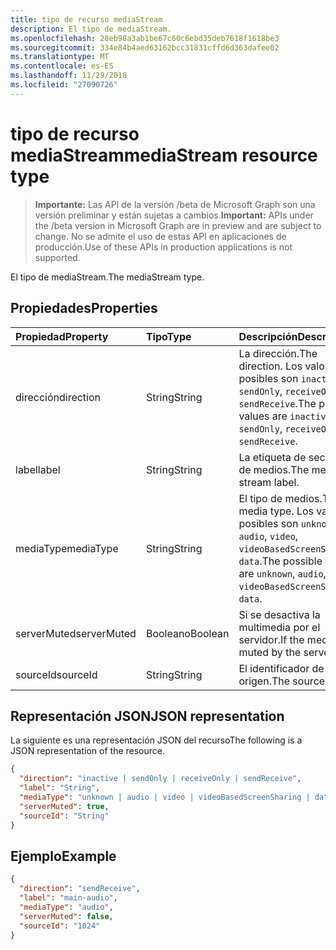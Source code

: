 ```yaml
---
title: tipo de recurso mediaStream
description: El tipo de mediaStream.
ms.openlocfilehash: 28eb98a3ab1be67c60c6ebd35deb7618f1618be3
ms.sourcegitcommit: 334e84b4aed63162bcc31831cffd6d363dafee02
ms.translationtype: MT
ms.contentlocale: es-ES
ms.lasthandoff: 11/29/2018
ms.locfileid: "27090726"
---
```

# <a name="mediastream-resource-type"></a><span data-ttu-id="8232e-103">tipo de recurso mediaStream</span><span class="sxs-lookup"><span data-stu-id="8232e-103">mediaStream resource type</span></span>

> <span data-ttu-id="8232e-104">**Importante:** Las API de la versión /beta de Microsoft Graph son una versión preliminar y están sujetas a cambios.</span><span class="sxs-lookup"><span data-stu-id="8232e-104">**Important:** APIs under the /beta version in Microsoft Graph are in preview and are subject to change.</span></span> <span data-ttu-id="8232e-105">No se admite el uso de estas API en aplicaciones de producción.</span><span class="sxs-lookup"><span data-stu-id="8232e-105">Use of these APIs in production applications is not supported.</span></span>

<span data-ttu-id="8232e-106">El tipo de mediaStream.</span><span class="sxs-lookup"><span data-stu-id="8232e-106">The mediaStream type.</span></span>

## <a name="properties"></a><span data-ttu-id="8232e-107">Propiedades</span><span class="sxs-lookup"><span data-stu-id="8232e-107">Properties</span></span>

| <span data-ttu-id="8232e-108">Propiedad</span><span class="sxs-lookup"><span data-stu-id="8232e-108">Property</span></span>    | <span data-ttu-id="8232e-109">Tipo</span><span class="sxs-lookup"><span data-stu-id="8232e-109">Type</span></span>    | <span data-ttu-id="8232e-110">Descripción</span><span class="sxs-lookup"><span data-stu-id="8232e-110">Description</span></span>                                                                                                   |
| :---------- | :------ | :------------------------------------------------------------------------------------------------------------ |
| <span data-ttu-id="8232e-111">dirección</span><span class="sxs-lookup"><span data-stu-id="8232e-111">direction</span></span>   | <span data-ttu-id="8232e-112">String</span><span class="sxs-lookup"><span data-stu-id="8232e-112">String</span></span>  | <span data-ttu-id="8232e-113">La dirección.</span><span class="sxs-lookup"><span data-stu-id="8232e-113">The direction.</span></span> <span data-ttu-id="8232e-114">Los valores posibles son `inactive`, `sendOnly`, `receiveOnly`, `sendReceive`.</span><span class="sxs-lookup"><span data-stu-id="8232e-114">The possible values are `inactive`, `sendOnly`, `receiveOnly`, `sendReceive`.</span></span>                  |
| <span data-ttu-id="8232e-115">label</span><span class="sxs-lookup"><span data-stu-id="8232e-115">label</span></span>       | <span data-ttu-id="8232e-116">String</span><span class="sxs-lookup"><span data-stu-id="8232e-116">String</span></span>  | <span data-ttu-id="8232e-117">La etiqueta de secuencia de medios.</span><span class="sxs-lookup"><span data-stu-id="8232e-117">The media stream label.</span></span>                                                                                       |
| <span data-ttu-id="8232e-118">mediaType</span><span class="sxs-lookup"><span data-stu-id="8232e-118">mediaType</span></span>   | <span data-ttu-id="8232e-119">String</span><span class="sxs-lookup"><span data-stu-id="8232e-119">String</span></span>  | <span data-ttu-id="8232e-120">El tipo de medios.</span><span class="sxs-lookup"><span data-stu-id="8232e-120">The media type.</span></span> <span data-ttu-id="8232e-121">Los valores posibles son `unknown`, `audio`, `video`, `videoBasedScreenSharing`, `data`.</span><span class="sxs-lookup"><span data-stu-id="8232e-121">The possible value are `unknown`, `audio`, `video`, `videoBasedScreenSharing`, `data`.</span></span>        |
| <span data-ttu-id="8232e-122">serverMuted</span><span class="sxs-lookup"><span data-stu-id="8232e-122">serverMuted</span></span> | <span data-ttu-id="8232e-123">Booleano</span><span class="sxs-lookup"><span data-stu-id="8232e-123">Boolean</span></span> | <span data-ttu-id="8232e-124">Si se desactiva la multimedia por el servidor.</span><span class="sxs-lookup"><span data-stu-id="8232e-124">If the media is muted by the server.</span></span>                                                                          |
| <span data-ttu-id="8232e-125">sourceId</span><span class="sxs-lookup"><span data-stu-id="8232e-125">sourceId</span></span>    | <span data-ttu-id="8232e-126">String</span><span class="sxs-lookup"><span data-stu-id="8232e-126">String</span></span>  | <span data-ttu-id="8232e-127">El identificador de origen.</span><span class="sxs-lookup"><span data-stu-id="8232e-127">The source ID.</span></span>                                                                                                |

## <a name="json-representation"></a><span data-ttu-id="8232e-128">Representación JSON</span><span class="sxs-lookup"><span data-stu-id="8232e-128">JSON representation</span></span>

<span data-ttu-id="8232e-129">La siguiente es una representación JSON del recurso</span><span class="sxs-lookup"><span data-stu-id="8232e-129">The following is a JSON representation of the resource.</span></span>

<!-- {
  "blockType": "resource",
  "optionalProperties": [
    "serverMuted"
  ],
  "@odata.type": "microsoft.graph.mediaStream"
}-->
```json
{
  "direction": "inactive | sendOnly | receiveOnly | sendReceive",
  "label": "String",
  "mediaType": "unknown | audio | video | videoBasedScreenSharing | data",
  "serverMuted": true,
  "sourceId": "String"
}
```

## <a name="example"></a><span data-ttu-id="8232e-130">Ejemplo</span><span class="sxs-lookup"><span data-stu-id="8232e-130">Example</span></span>

<!-- {
  "blockType": "example",
  "@odata.type": "microsoft.graph.mediaStream"
}-->
```json
{
  "direction": "sendReceive",
  "label": "main-audio",
  "mediaType": "audio",
  "serverMuted": false,
  "sourceId": "1024"
}
```

<!-- uuid: 8fcb5dbc-d5aa-4681-8e31-b001d5168d79
2015-10-25 14:57:30 UTC -->
<!-- {
  "type": "#page.annotation",
  "description": "mediaStream resource",
  "keywords": "",
  "section": "documentation",
  "tocPath": ""
}-->
